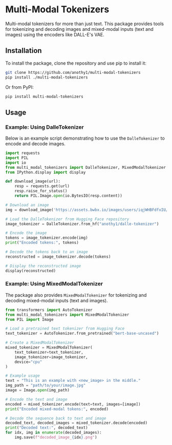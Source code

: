 

# Multi-Modal Tokenizers

Multi-modal tokenizers for more than just text. This package provides tools for tokenizing and decoding images and mixed-modal inputs (text and images) using the encoders like DALL-E's VAE.

## Installation

To install the package, clone the repository and use pip to install it:

```sh
git clone https://github.com/anothy1/multi-modal-tokenizers
pip install ./multi-modal-tokenizers
```

Or from PyPI:

```sh
pip install multi-modal-tokenizers
```

## Usage

### Example: Using DalleTokenizer

Below is an example script demonstrating how to use the `DalleTokenizer` to encode and decode images.

```python
import requests
import PIL
import io
from multi_modal_tokenizers import DalleTokenizer, MixedModalTokenizer
from IPython.display import display

def download_image(url):
    resp = requests.get(url)
    resp.raise_for_status()
    return PIL.Image.open(io.BytesIO(resp.content))

# Download an image
img = download_image('https://assets.bwbx.io/images/users/iqjWHBFdfxIU/iKIWgaiJUtss/v2/1000x-1.jpg')

# Load the DalleTokenizer from Hugging Face repository
image_tokenizer = DalleTokenizer.from_hf("anothy1/dalle-tokenizer")

# Encode the image
tokens = image_tokenizer.encode(img)
print("Encoded tokens:", tokens)

# Decode the tokens back to an image
reconstructed = image_tokenizer.decode(tokens)

# Display the reconstructed image
display(reconstructed)
```

### Example: Using MixedModalTokenizer

The package also provides `MixedModalTokenizer` for tokenizing and decoding mixed-modal inputs (text and images).

```python
from transformers import AutoTokenizer
from multi_modal_tokenizers import MixedModalTokenizer
from PIL import Image

# Load a pretrained text tokenizer from Hugging Face
text_tokenizer = AutoTokenizer.from_pretrained("bert-base-uncased")

# Create a MixedModalTokenizer
mixed_tokenizer = MixedModalTokenizer(
    text_tokenizer=text_tokenizer,
    image_tokenizer=image_tokenizer,
    device="cpu"
)

# Example usage
text = "This is an example with <new_image> in the middle."
img_path = "path/to/your/image.jpg"
image = Image.open(img_path)

# Encode the text and image
encoded = mixed_tokenizer.encode(text=text, images=[image])
print("Encoded mixed-modal tokens:", encoded)

# Decode the sequence back to text and image
decoded_text, decoded_images = mixed_tokenizer.decode(encoded)
print("Decoded text:", decoded_text)
for idx, img in enumerate(decoded_images):
    img.save(f"decoded_image_{idx}.png")
```